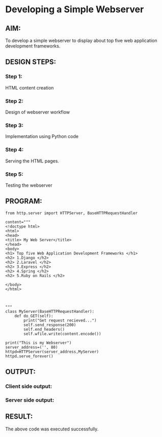 # Developing a Simple Webserver
## AIM:

To develop a simple webserver to display about top five web application development frameworks.

## DESIGN STEPS:
### Step 1: 
HTML content creation
### Step 2:
Design of webserver workflow
### Step 3:
Implementation using Python code
### Step 4:
Serving the HTML pages.
### Step 5:
Testing the webserver

## PROGRAM:
```
from http.server import HTTPServer, BaseHTTPRequestHandler

content="""
<!doctype html>
<html>
<head>
<title> My Web Server</title>
</head>
<body>
<h1> Top five Web Application Development Frameworks </h1>
<h2> 1.Django </h2>
<h2> 2.Laravel </h2>
<h2> 3.Express </h2>
<h2> 4.Spring </h2>
<h2> 5.Ruby on Rails </h2>

</body>
</html>



"""
class MyServer(BaseHTTPRequestHandler):
    def do_GET(self):
        print("Get request recieved...")
        self.send_response(200)
        self.end_headers()
        self.wfile.write(content.encode())

print("This is my Webserver")
server_address=('', 80)
httpd=HTTPServer(server_address,MyServer)
httpd.serve_forever()

```
## OUTPUT:
### Client side output:


### Server side output:


## RESULT:
The above code was executed successfully. 